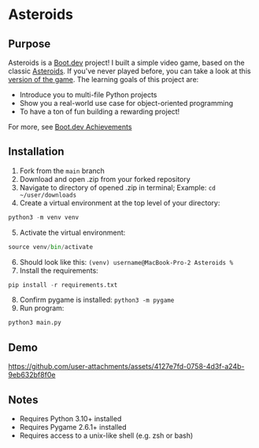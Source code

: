 # Asteroids

## Purpose

Asteroids is a [Boot.dev](https://www.boot.dev) project! I built a simple video game, based on the classic [Asteroids](https://en.wikipedia.org/wiki/Asteroids_(video_game)). If you've never played before, you can take a look at this [version of the game](https://www.echalk.co.uk/amusements/Games/asteroidsClassic/ateroids.html). The learning goals of this project are:

- Introduce you to multi-file Python projects
- Show you a real-world use case for object-oriented programming
- To have a ton of fun building a rewarding project!

For more, see [Boot.dev Achievements](https://github.com/lev2pr0/bootdotdevAchievements)

## Installation 

1. Fork from the ``main`` branch
2. Download and open .zip from your forked repository
3. Navigate to directory of opened .zip in terminal; Example: `cd ~/user/downloads`
4. Create a virtual environment at the top level of your directory:
```python
python3 -m venv venv
```
5. Activate the virtual environment: 
```python
source venv/bin/activate
```
6. Should look like this: `(venv) username@MacBook-Pro-2 Asteroids %`
7. Install the requirements:
```python
pip install -r requirements.txt
```
8. Confirm pygame is installed: `python3 -m pygame`
9. Run program:
```python
python3 main.py
```

## Demo

https://github.com/user-attachments/assets/4127e7fd-0758-4d3f-a24b-9eb632bf8f0e

## Notes

- Requires Python 3.10+ installed
- Requires Pygame 2.6.1+ installed
- Requires access to a unix-like shell (e.g. zsh or bash)
